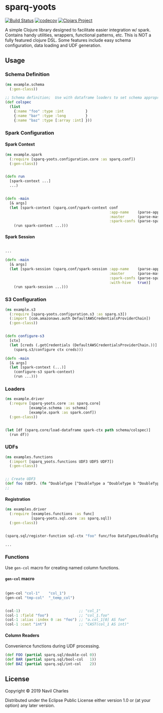 # sparq-yoots
[![Build Status](https://travis-ci.com/nfcharles/sparq-yoots.svg?branch=master)](https://travis-ci.com/nfcharles/sparq-yoots)
[![codecov](https://codecov.io/gh/nfcharles/sparq-yoots/branch/master/graph/badge.svg)](https://codecov.io/gh/nfcharles/sparq-yoots)
[![Clojars Project](https://img.shields.io/clojars/v/org.clojars.nfcharles/sparq-yoots.svg)](https://clojars.org/org.clojars.nfcharles/sparq-yoots)

A simple Clojure library designed to facilitate easier integration w/ spark. Contains handy utilities, wrappers, functional patterns, etc.  This is NOT a fully featured clojure DSL.  Some features include easy schema configuration, data loading and UDF generation.


## Usage

### Schema Definition

```clojure
(ns example.schema
  (:gen-class))

;; Schema definition;  Use with dataframe loaders to set schema appropriately.
(def colspec
  (list
    {:name "foo" :type :int          }
    {:name "bar" :type :long         }
    {:name "baz" :type [:array :int] }))
```

### Spark Configuration

#### Spark Context
```clojure
(ns example.spark
  (:require [sparq-yoots.configuration.core :as sparq.conf])
  (:gen-class))


(defn run
  [spark-context ...]
  ...)


(defn -main
  [& args]
  (let [spark-context (sparq.conf/spark-context conf
                                                :app-name    (parse-app-name args)
                                                :master      (parse-master args)
                                                :spark-confs (parse-spark-confs args))]
    (run spark-context ...)))
```

#### Spark Session

```clojure

...

(defn -main
  [& args]
  (let [spark-session (sparq.conf/spark-session :app-name    (parse-app-name args)
                                                :master      (parse-master ags)
                                                :spark-confs (parse-spark-confs args)
                                                :with-hive   true)]
    (run spark-session ...)))

```


### S3 Configuration

```clojure
(ns example.s3
  (:require [sparq-yoots.configuration.s3 :as sparq.s3])
  (:import [com.amazonaws.auth DefaultAWSCredentialsProviderChain])
  (:gen-class))


(defn configure-s3
  [ctx]
  (let [creds (.getCredentials (DefaultAWSCredentialsProviderChain.))]
    (sparq.s3/configure ctx creds)))

(defn -main
  [& args]
  (let [spark-context (...)]
    (configure-s3 spark-context)
    (run ...)))
```

### Loaders

```clojure
(ns example.driver
  (:requre [sparq-yoots.core :as sparq.core]
           [example.schema :as schema]
           [example.spark :as spark.conf])
  (:gen-class))


(let [df (sparq.core/load-dataframe spark-ctx path schema/colspec)]
  (run df))
```

### UDFs

```clojure
(ns examples.functions
  (:import [sparq_yoots.functions UDF3 UDF5 UDF7])
  (:gen-class))


;; Create UDF3
(def foo (UDF3. (fn ^DoubleType [^DoubleType a ^DoubleType b ^DoubleType c] (* a b c))))
;;
```

#### Registration

```clojure
(ns examples.driver
  (:require [examples.functions :as func]
            [sparq-yoots.sql.core :as sparq.sql])
  (:gen-class))


(sparq.sql/register-function sql-ctx "foo" func/foo DataTypes/DoubleType)

...
```

### Functions

Use `gen-col` macro for creating named column functions.

#### `gen-col` macro

```clojure

(gen-col "col-1"    "col_1")
(gen-col "tmp-col"  "_temp_col")


(col-1)                           ;; "col_1"
(col-1 :field "foo")              ;; "col_1.foo"
(col-1 :alias :index 0 :as "foo") ;; "a.col_1[0] AS foo"
(col-1 :cast "int")               ;; "CAST(col_1 AS int)"
```

#### Column Readers

Convenience functions during UDF processing.

```clojure
(def FOO (partial sparq.sql/double-col 0))
(def BAR (partial sparq.sql/bool-col   1))
(def BAZ (partial sparq.sql/int-col    2))
```

## License

Copyright © 2019 Navil Charles

Distributed under the Eclipse Public License either version 1.0 or (at
your option) any later version.
